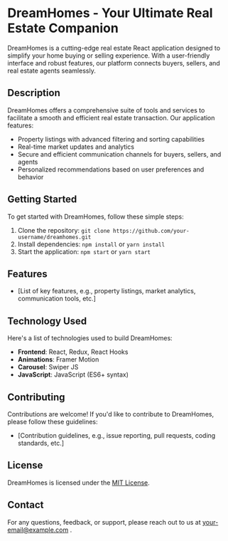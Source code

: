 # DreamHomes - Your Ultimate Real Estate Companion

DreamHomes is a cutting-edge real estate React application designed to simplify your home buying or selling experience. With a user-friendly interface and robust features, our platform connects buyers, sellers, and real estate agents seamlessly.

## Description

DreamHomes offers a comprehensive suite of tools and services to facilitate a smooth and efficient real estate transaction. Our application features:

* Property listings with advanced filtering and sorting capabilities
* Real-time market updates and analytics
* Secure and efficient communication channels for buyers, sellers, and agents
* Personalized recommendations based on user preferences and behavior

## Getting Started

To get started with DreamHomes, follow these simple steps:

1. Clone the repository: `git clone https://github.com/your-username/dreamhomes.git`
2. Install dependencies: `npm install` or `yarn install`
3. Start the application: `npm start` or `yarn start`

## Features

* [List of key features, e.g., property listings, market analytics, communication tools, etc.]
  
## Technology Used

Here's a list of technologies used to build DreamHomes:

* **Frontend**: React, Redux, React Hooks
* **Animations**: Framer Motion
* **Carousel**: Swiper JS
* **JavaScript**: JavaScript (ES6+ syntax)
## Contributing

Contributions are welcome! If you'd like to contribute to DreamHomes, please follow these guidelines:

* [Contribution guidelines, e.g., issue reporting, pull requests, coding standards, etc.]

## License

DreamHomes is licensed under the [MIT License](https://opensource.org/licenses/MIT).

## Contact

For any questions, feedback, or support, please reach out to us at [your-email@example.com](mailto:chinmayakumardas2000@gmail.com) .
